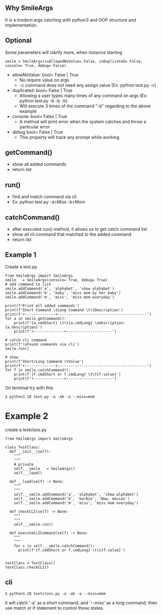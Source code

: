 ## Why SmileArgs
It is a modern args catching with python3 and OOP structure and implementation.
## Optional
Some parameters will clarify more, when instance starting
```
smile = SmileArgs(isAllowedNoValue= False, isDuplicated= False, console= True, debug= False)
```
- allowNoValue: bool= False | True
  - No require value on args 
  - -c command does not need any assign value (Ex: python test.py -c)
- duplicated: bool= False | True
  - Allowing a user types many times of any command on args (Ex: python test.py -b -b -b)
  - Will execute 3 times of the command "-b" regarding to the above example
- console: bool= False | True
  - A method will print error when the system catches and throw a particular error
- debug bool= False | True
  - This property will track any prompt while working

## getCommand()
- show all added commands
- return list

## run()
- find and match command via cli
- Ex: python test.py -a=Miss -b=Mom

## catchCommand()
- after executed run() method, it allows us to get catch command list
- show all cli command that matched to the added command
- return list


## Example 1
Create a test.py
```
from SmileArgs import SmileArgs
smile   = SmileArgs(console= True, debug= True)
# add command to list
smile.addCommand('a', 'alphabet', 'show alphabet')
smile.addCommand('b', 'baby', 'miss mom by her baby')
smile.addCommand('m', 'miss', 'miss mom everyday')

print(f'Print all added commands')
print(f'Short Command \tLong Command \t\tDescription')
print(f'+--------------+-----------------------------------------')
for a in smile.getCommand():
	print(f'{a.cmdShort} \t\t{a.cmdLong} \ndescription: {a.description}')
	print(f'+--------------+---------------------')

# catch cli command
print(f'\nFound commands via cli')
smile.run()

# show
print(f'Short/Long Command \tValue')
print(f'+--------------+-----------------------------------------')
for f in smile.catchCommand():
	print(f'{f.cmdShort or f.cmdLong} \t\t{f.value}')
	print(f'+--------------+---------------------')

```
On terminal try with this
```
$ python3.10 test.py -a -ab -a --miss=mom
```
# Example 2

create a testclass.py
```
from SmileArgs import SmileArgs

class TestClass:
  def __init__(self):
    """
    """
    # private
    self.__smile   = SmileArgs()
    self.__load()
  
  def __load(self) -> None:
    """
    """
    self.__smile.addCommand('a', 'alphabet', 'show alphabet')
    self.__smile.addCommand('b', 'barbie', 'Wow, movies')
    self.__smile.addCommand('m', 'miss', 'miss mom everyday')
  
  def checkCLI(self) -> None:
    """
    """
    self.__smile.run()

  def executeCLICommand(self) -> None:
    """
    """
    for s in self.__smile.catchCommand():
      print(f'{f.cmdShort or f.cmdLong} \t\t{f.value}')
    

testClass = TestClass()
testClass.checkCLI()
```

## cli
```
$ python3.10 testclass.py -a -ab -a --miss=mom
```
it will catch '-a' as a short command, and '--miss' as a long command;
then use match or if statement to control those states.
